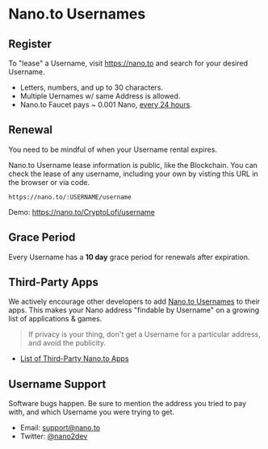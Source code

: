 # Nano.to Usernames

## Register

To "lease" a Username, visit https://nano.to and search for your desired Username. 

- Letters, numbers, and up to 30 characters.
- Multiple Uernames w/ same Address is allowed.
- Nano.to Faucet pays ~ 0.001 Nano, [every 24 hours](/faucet). 

## Renewal

You need to be mindful of when your Username rental expires. 

Nano.to Username lease information is public, like the Blockchain. You can check the lease of any username, including your own by visting this URL in the browser or via code.

```text
https://nano.to/:USERNAME/username
```

Demo: https://nano.to/CryptoLofi/username

## Grace Period

Every Username has a **10 day** grace period for renewals after expiration.

## Third-Party Apps

We actively encourage other developers to add [Nano.to Usernames](/username-advanced) to their apps. This makes your Nano address "findable by Username" on a growing list of applications & games. 

> If privacy is your thing, don't get a Username for a particular address, and avoid the publicity.

- [List of Third-Party Nano.to Apps](/nano-apps)

## Username Support

Software bugs happen. Be sure to mention the address you tried to pay with, and which Username you were trying to get. 

- Email: support@nano.to
- Twitter: [@nano2dev](https://twitter.com/nano2dev)
